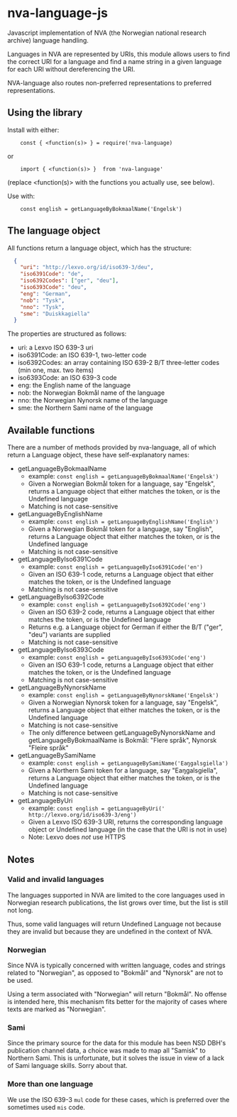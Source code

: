 # nva-language-js
Javascript implementation of NVA (the Norwegian national research archive) language handling.

Languages in NVA are represented by URIs, this module allows users to find the correct URI for a language and find a name string in a given language for each URI without dereferencing the URI.

NVA-language also routes non-preferred representations to preferred representations.

## Using the library

Install with either:

```
    const { <function(s)> } = require('nva-language)
```

or

```
    import { <function(s)> }  from 'nva-language'
```

(replace <function(s)> with the functions you actually use, see below).

Use with:

```
    const english = getLanguageByBokmaalName('Engelsk')
```

## The language object

All functions return a language object, which has the structure:

```json
  {
    "uri": "http://lexvo.org/id/iso639-3/deu",
    "iso6391Code": "de",
    "iso6392Codes": ["ger", "deu"],
    "iso6393Code": "deu",
    "eng": "German",
    "nob": "Tysk",
    "nno": "Tysk",
    "sme": "Duiskkagiella"
  }
```

The properties are structured as follows:

  - uri: a Lexvo ISO 639-3 uri
  - iso6391Code: an ISO 639-1, two-letter code
  - iso6392Codes: an array containing ISO 639-2 B/T three-letter codes (min one, max. two items)
  - iso6393Code: an ISO 639-3 code
  - eng: the English name of the language
  - nob: the Norwegian Bokmål name of the language
  - nno: the Norwegian Nynorsk name of the language
  - sme: the Northern Sami name of the language

## Available functions

There are a number of methods provided by nva-language, all of which return a Language object, these have self-explanatory names:

- getLanguageByBokmaalName
  - example: `const english = getLanguageByBokmaalName('Engelsk')`
  - Given a Norwegian Bokmål token for a language, say "Engelsk", returns a Language object that either matches the token, or is the Undefined language
  - Matching is not case-sensitive
- getLanguageByEnglishName
  - example: `const english = getLanguageByEnglishName('English')`
  - Given a Norwegian Bokmål token for a language, say "English", returns a Language object that either matches the token, or is the Undefined language
  - Matching is not case-sensitive
- getLanguageByIso6391Code
  - example: `const english = getLanguageByIso6391Code('en')`
  - Given an ISO 639-1 code, returns a Language object that either matches the token, or is the Undefined language
  - Matching is not case-sensitive
- getLanguageByIso6392Code
  - example: `const english = getLanguageByIso6392Code('eng')`
  - Given an ISO 639-2 code, returns a Language object that either matches the token, or is the Undefined language
  - Returns e.g. a Language object for German if either the B/T ("ger", "deu") variants are supplied
  - Matching is not case-sensitive
- getLanguageByIso6393Code
  - example: `const english = getLanguageByIso6393Code('eng')`
  - Given an ISO 639-1 code, returns a Language object that either matches the token, or is the Undefined language
  - Matching is not case-sensitive
- getLanguageByNynorskName
  - example: `const english = getLanguageByNynorskName('Engelsk')`
  - Given a Norwegian Nynorsk token for a language, say "Engelsk", returns a Language object that either matches the token, or is the Undefined language
  - Matching is not case-sensitive
  - The only difference between getLanguageByNynorskName and getLanguageByBokmaalName is Bokmål: "Flere språk", Nynorsk "Fleire språk"
- getLanguageBySamiName
  - example: `const english = getLanguageBySamiName('Eaŋgalsgiella')`
  - Given a Northern Sami token for a language, say "Eaŋgalsgiella", returns a Language object that either matches the token, or is the Undefined language
  - Matching is not case-sensitive
- getLanguageByUri
  - example: `const english = getLanguageByUri(' http://lexvo.org/id/iso639-3/eng')`
  - Given a Lexvo ISO 639-3 URI, returns the corresponding language object or Undefined language (in the case that the URI is not in use)
  - Note: Lexvo does *not* use HTTPS

## Notes
### Valid and invalid languages

The languages supported in NVA are limited to the core languages used in Norwegian research publications, the list grows over time, but the list is still not long.

Thus, some valid languages will return Undefined Language not because they are invalid but because they are undefined in the context of NVA.

### Norwegian

Since NVA is typically concerned with written language, codes and strings related to "Norwegian", as opposed to "Bokmål" and "Nynorsk" are not to be used.

Using a term associated with "Norwegian" will return "Bokmål". No offense is intended here, this mechanism fits better for the majority of cases where texts are marked as "Norwegian".

### Sami

Since the primary source for the data for this module has been NSD DBH's publication channel data, a choice was made to map all "Samisk" to Northern Sami. This is unfortunate, but it solves the issue in view of a lack of Sami language skills. Sorry about that.

### More than one language

We use the ISO 639-3 `mul` code for these cases, which is preferred over the sometimes used `mis` code.
